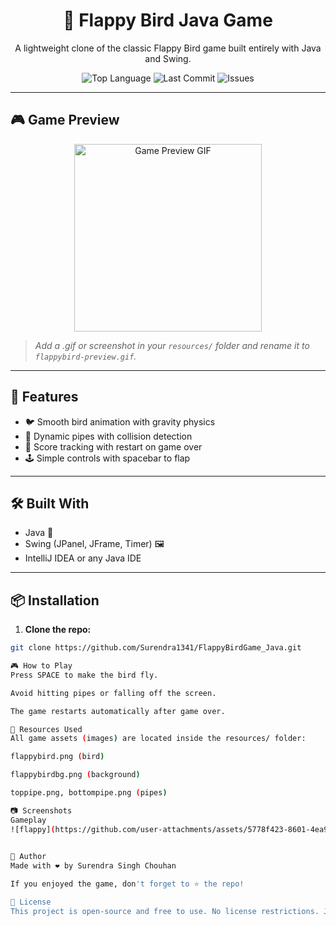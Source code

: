 <h1 align="center">🐤 Flappy Bird Java Game</h1>

<p align="center">
  A lightweight clone of the classic Flappy Bird game built entirely with Java and Swing.
</p>

<p align="center">
  <img src="https://img.shields.io/github/languages/top/Surendra1341/FlappyBirdGame_Java?style=for-the-badge" alt="Top Language">
  <img src="https://img.shields.io/github/last-commit/Surendra1341/FlappyBirdGame_Java?style=for-the-badge" alt="Last Commit">
  <img src="https://img.shields.io/github/issues/Surendra1341/FlappyBirdGame_Java?style=for-the-badge" alt="Issues">
</p>

---

## 🎮 Game Preview

<p align="center">
  <img src="resources/flappybird-preview.gif" width="300" alt="Game Preview GIF"/>
</p>

> *Add a .gif or screenshot in your `resources/` folder and rename it to `flappybird-preview.gif`.*

---

## 🚀 Features

- 🐦 Smooth bird animation with gravity physics
- 🚧 Dynamic pipes with collision detection
- 💯 Score tracking with restart on game over
- 🕹️ Simple controls with spacebar to flap

---

## 🛠️ Built With

- Java 🧠
- Swing (JPanel, JFrame, Timer) 🖼️
- IntelliJ IDEA or any Java IDE

---

## 📦 Installation

1. **Clone the repo:**

```bash
git clone https://github.com/Surendra1341/FlappyBirdGame_Java.git

🎮 How to Play
Press SPACE to make the bird fly.

Avoid hitting pipes or falling off the screen.

The game restarts automatically after game over.

📁 Resources Used
All game assets (images) are located inside the resources/ folder:

flappybird.png (bird)

flappybirdbg.png (background)

toppipe.png, bottompipe.png (pipes)

📷 Screenshots
Gameplay                                                                                                      	Game Over
![flappy](https://github.com/user-attachments/assets/5778f423-8601-4ea9-a91c-e4f14cd42711)  ![gameover](https://github.com/user-attachments/assets/3e83831c-a5c7-450f-8d19-852d7faa67c8)

	
🙌 Author
Made with ❤️ by Surendra Singh Chouhan

If you enjoyed the game, don't forget to ⭐ the repo!

📃 License
This project is open-source and free to use. No license restrictions. Just play and have fun!
